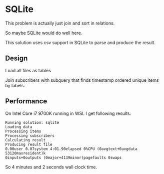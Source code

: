 # SQLite

This problem is actually just join and sort in relations.

So maybe SQLite would do well here.

This solution uses csv support in SQLite to parse and produce the result.


## Design

Load all files as tables

Join subscribers with subquery that finds timestamp ordered unique items by labels.


## Performance

On Intel Core i7 9700K running in WSL I get following results:
```
Running solution: sqlite
Loading data
Processing items
Processing subscribers
Calculating result
Producing result file
0.00user 0.07system 4:01.90elapsed 0%CPU (0avgtext+0avgdata 53120maxresident)k
0inputs+0outputs (0major+4139minor)pagefaults 0swaps
```
So 4 minutes and 2 seconds wall clock time.
